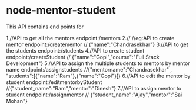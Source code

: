 # node-mentor-student

This API contains end points for 

1.//API to get all the mentors endpoint:/mentors
2.// //eg:API to create mentor endpoint:/creatementor
// {"name":"Chandrasekhar"}
3.//API to get the students endpoint:/students
4.//API to create student endpoint:/createStudent
// {"name":"Gopi","course":"Full Stack Development"}
5.//API to assign the  multiple students to mentors by mentor name endpoint:/assignstudents
//{"mentorname":"Chandrasekhar" , "students":[{"name":"Ram"},{"name":"Gopi"}]}
6.//API to edit the mentor by student endpoint:/editmentorbyStudent
//{"student_name":"Ram","mentor":"Dinesh"}
7.//API to assign mentor to student endpoint:/assignmentor
// {"student_name":"Ajay","mentor":"Sai Mohan"}
